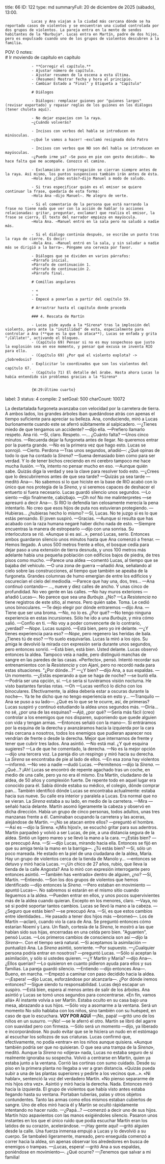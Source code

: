title:          66
ID:             122
type:           md
summaryFull:    20 de diciembre de 2025 (sábado), 13:00.
                
                Lucas y Ana viajan a la ciudad más cercana dónde se ha reportado casos de violentos y se encuentran una ciudad controlada por dos grupos de violentos. La pareja entra en la mente de sendos habitantes de la *Burbuja*. Lucas entra en Martín, padre de dos hijos, pero es expulsado cuando uno de los grupos de violentos descubren a la familia.
POV:            0
notes:          
                # Ir moviendo de capítulo en capítulo
                
                - **Corregir el capítulo.**
                - Ajustar número de capítulo.
                - Ajustar resumen de la escena a esta última.
                - (Resumen) Mostrar fecha y hora al principio.
                - Cambiar Estado a "Final" y Etiqueta a "Capítulo"
                
                # Diálogos
                
                - Diálogos: remplazar guiones por "guiones largos" (revisar exportado) y repasar reglas de los guiones en los diálogos (tener chuleta aquí).
                
                - No dejar espacios con la raya.
                —¿Cuándo volverás?
                
                - Incisos con verbos del habla se introducen en minúsculas.
                —¡Qué le vamos a hacer! —exclamó resignada doña Patro
                
                - Incisos con verbos que NO son del habla se introducen en mayúsculas.
                —¿Puedo irme ya? —Se puso en pie con gesto decidido—. No hace falta que me acompañe. Conozco el camino.
                
                - Exclamación e interrogación se cierran siempre antes de la raya. Así mismo, los puntos suspensivos también irán antes de ésta.
                —Hola Ana ¿Cómo estás?—dijo Manuel a modo de saludo.
                
                - Si tras especificar quién es el emisor se quiere continuar la frase, quedaría de esta forma:
                —Hola Ana —dijo Manuel—. Me alegro de verte.
                
                - Si el comentario de la persona que está narrando la frase no tiene nada que ver con la acción de hablar (o acciones relacionadas: gritar, preguntar, exclamar) que realiza el emisor, la frase se cierra. El texto del narrador empieza en mayúscula.
                —Hola Ana. —Manuel entró en la sala pero no saludó a nadie más.
                
                - Si el diálogo continúa después, se escribe un punto tras la raya de cierre. Es decir:
                —Hola Ana. —Manuel entró en la sala, y sin saludar a nadie más se dirigió a la barra—. Póngame una cerveza por favor.
                
                - Diálogos que se dividen en varios párrafos:
                —Párrafo inicial.
                »Párrafo de continuación 1.
                »Párrafo de continuación 2.
                »Párrafo final.
                
                # Comillas angulares
                
                - «
                - »
                - Empecé a ponerlas a partir del capítulo 59.
                
                # Arrastrar hasta el capítulo donde proceda
                
                ### 4. Rescata de Martín
                
                - Lucas pide ayuda a la *Sirena* tras la implosión del violento, pero ante la "inutilidad" de esta, especialmente para controlar a Ana (**que es la que lo ataca**), Lucas se enfada y grita "¡Cállate!", activando el bloqueo.
                - (Capítulo 69) Pensar si no es muy sospechoso que justo la explosión sea en ese momento, y pensar qué excusa se inventa RIO para ello.
                - (Capítulo 69) ¿Por qué el violento explota? -> ¿Sobredosis?
                - Explicitar lo coordinados que son los violentos del capítulo 67.
                - (Capítulo 71) El detalle del árabe. Hasta ahora Lucas lo había entendido sin problemas gracias a la *Sirena*
                
                
                {W:29:Último cuarto}
                
label:          3
status:         4
compile:        2
setGoal:        500
charCount:      10072


La destartalada furgoneta avanzaba con velocidad por la carretera de tierra. A ambos lados, los grandes árboles iban quedándose atrás con apenas el tiempo suficiente para apreciar su belleza.
Ana, conduciendo, miró a Lucas burlonamente cuando este se aferró súbitamente al salpicadero.
—¿Tienes miedo de que tengamos un accidente? —dijo ella.
—Prefiero llamarlo respeto.
Ana rió.
—Sí, claro. Respeto.
—... ¿Cuánto falta?
—Unos cinco minutos.
—Recuerda dejar la furgoneta antes de llegar. No queremos entrar por la puerta grande.
—No es la primera vez que hago esto.
Lucas se sonrojó.
—Cierto. Perdona —Tras unos segundos, añadió—: ¿Qué opinas de todo lo que ha contado la *Sirena*?
—Suena demasiado bien como para ser verdad. Y lo de tener bichos creciendo en mi cerebro tampoco me hace mucha ilusión.
—Ya, intento no pensar mucho en eso.
—Aunque quién sabe. Quizás diga la verdad y sea la clave para resolver todo esto.
—¿Crees que lo descubriremos antes de que sea tarde?
—Quizás ya sea tarde —meditó Ana—. No sabemos si lo que hiciste en la base de RIO acabó con lo único que nos protegía de la *Sirena*, y si seremos capaces de deshacer el entuerto si fuera necesario.
Lucas guardó silencio unos segundos.
—Lo siento —dijo finalmente, cabizbajo.
—¡Oh no! No me malinterpretes —se apresuró a decir Ana—. Si RIO lo defendía tan celosamente merecía la pena intentarlo. No creo que esos hijos de puta nos estuvieran protegiendo.
—Hubieras... ¿hubieras hecho lo mismo?
—Sí, Lucas. No te juzgo si es lo que estás pensando.
El joven suspiró.
—Gracias.
—Aunque si resulta que has acabado con la raza humana negaré haber dicho nada de esto.
—Siempre encuentras la manera de estropearlo —dijo con una sonrisa.
Su interlocutora se rió.
«Aunque si es así...», pensó Lucas, serio.
Entonces ambos guardaron silencio unos minutos hasta que Ana comenzó a frenar.
—Hemos llegado.
A unos 500  metros frente a ellos, el bosque cedía para dejar paso a una extensión de tierra desnuda, y unos 100 metros más adelante había una pequeña población con edificios bajos de piedra, de tres pisos como mucho.
—Parece una aldea —comentó Lucas, al tiempo que se bajaba del vehículo.
—O una zona de guerra —añadió Ana, señalando al cielo sobre las construcciones, al tiempo que también se apeaba de la furgoneta.
Grandes columnas de humo emergían de entre los edificios y oscurecían el cielo del mediodía.
—Parece que hay una, dos, tres... —Ana continuó contando— ..., nueve y diez calles de ancho. Y unas cinco de profundidad. No veo gente en las calles.
—No hay muros exteriores —añadió Lucas—. No parece que sea una *Burbuja*. ¿No?
—La *Resistencia* no tiene registros de este sitio, al menos. Pero quién sabe. Toma.
Le cedió unos binoculares.
—Te dejo elegir por dónde entraremos —dijo Ana.
—Tiene que ser una broma.
—No, no lo es. ¿Por qué?
—No tengo ninguna experiencia en estas incursiones. Sólo he ido a una *Burbuja*, y mira cómo salió.
—Confío en ti.
—No voy a poder convencerte de lo contrario, ¿verdad?
—*Nope*.
Lucas suspiró.
—Está bien, pero yo iré delante.
—¿Y tienes experiencia para eso?
—*Nope*, pero regenero las heridas de bala. ¿Tienes tú de eso?
—Yo suelo esquivarlas.
Lucas la miró a los ojos. Su amiga le devolvió la mirada con expresión seria durante unos segundos, pero entonces sonrió.
—Está bien, está bien. Usted delante.
Lucas observó entonces la aldea. Tampoco veía a nadie, pero distinguió manchas de sangre en las paredes de las casas.
«Perfecto», pensó.
Intentó recordar sus entrenamientos con la *Resistencia* y con Ajani, pero no recordó nada para estas situaciones.
"¿Por dónde...?"
—¿Y bien? —dijo Ana, a sus espaldas.
—Un momento.
—¿Estás esperando a que se haga de noche? —se burló ella.
—Podría ser una opción, sí.
—Lo sería si tuviéramos visión nocturna. He visto bastantes farolas rotas.
—Oh —Lucas verificó lo dicho con los binoculares. Efectivamente, la aldea debería estar a oscuras durante la noche—. Ya te he dicho que no tengo experiencia en esto y...
—Tranquilo —Ana se puso a su lado—. ¿Qué es lo que se te ocurre, así, de primeras?
Lucas suspiró y continuó estudiando la aldea unos segundos más.
—Diría... no sé, ¿por una de las esquinas?
—*Ajá*, ¿por qué?
—Sería más fácil (creo) controlar a los enemigos que nos disparen, suponiendo que quede alguien con vida y tengan armas. —Entonces señaló con la mano—. Si entráramos por la esquina de la derecha y avanzáramos hacia la izquierda por la cara más cercana a nosotros, todos los enemigos que pudieran aparecer nos vendrían de frente o desde la derecha. Mejor que internarnos de frente y tener que cubrir tres lados.
Ana asintió.
—No está mal. ¿Y qué esquina sugieres?
—La de que he comentado, la derecha.
—No es la mejor opción —dijo una tercera voz.
La pareja dio un respingo y miró hacia su derecha. La *Sirena* se encontraba de pie al lado de ellos.
—En esa zona hay violentos —informó.
—No veo a nadie —dudó Lucas.
—Permítenos —dijo la *Sirena*.
—¿Qué...? ¡Ah!
Lucas se encontró de repente agachado tras un coche, en medio de una calle, pero ya no era él mismo.
Era Martín, ciudadano de la aldea, de 50 años y complexión fuerte. De repente todo en aquel lugar era conocido para él. Sabía dónde estaba su médico, el colegio, dónde comprar pan... También identificó dónde Lucas se encontraba actualmente: estaba hacia sus nueve.
Su calle era interior y paralela a Lucas. Era normal que no se vieran.
La *Sirena* estaba a su lado, en medio de la carretera.
—Mira —señaló hacia delante.
Martín asomó ligeramente la cabeza y observó en dicha dirección.
Había un grupo de cinco personas, todos adultos, unas tres manzanas frente a él. Caminaban ocupando la carretera y las aceras, alejándose de Martín.
—¿No se atacan entre ellos? —preguntó el hombre.
—Así es —dijo la Sirena.
«¡Mis hijos!», se escuchó gritar para sus adentros.
Martín parpadeó y volvió a ser Lucas, de pie, a una distancia segura de la aldea. Sintió un ligero mareo y se llevó la mano a la cara.
—¿Estás bien? —se preocupó Ana.
—Sí —dijo Lucas, mirando hacia ella. Entonces se fijó en que su amiga tenía la mano en la barriga—. ¿Tú estás bien?
—Sí, sólo un poco mareada. He estado en la piel de una ciudadana de la aldea, María. Hay un grupo de violentos cerca de la tienda de Manolo y... —entonces se detuvo y miró hacia Lucas.
—¿Un chico de 27 años, rubio, que lleva la tienda de la calle Angosta?
Ana lo miró con expresión interrogante pero entonces asintió.
—También has «entrado» dentro de alguien, ¿no?
—Sí, Martín.
—Entiendo.
—Son los dos grupos de violentos que hemos identificado —dijo entonces la *Sirena*.
—Pero estaban en movimiento —apuntó Lucas—. No sabremos si estarán en el mismo sitio cuando lleguemos a la aldea.
—Pueden entrar en ellos, y unos pocos supervivientes más de la aldea cuando quieran. Excepto en los menores, claro.
—Vaya, no sé si podré soportar tantos cambios.
Lucas se llevó la mano a la cabeza.
—¿Seguro que estás bien? —se preocupó Ana.
—Sí, es que estos cambios entre identidades... He pasado a tener dos hijos más —bromeó—. Los de Martín —aclaró, cuando vio la cara de Ana.
Se preguntó entonces cómo estarían Noemí y Lara.
Un flash, cortesía de la *Sirena*, le mostró a las que habían sido sus hijas, encerradas en una celda pero bien.
"Aguanten", pensó Lucas.
—Los primeros cambios de consciencia son así —dijo la *Sirena*—. Con el tiempo será natural.
—Si aceptamos la asimilación —puntualizó Ana.
La *Sirena* asintió, sonriente.
—Por supuesto.
—¿Cualquier persona podría entrar en nosotros? —preguntó Lucas.
—Sólo si aceptan la asimilación, y sólo si ustedes quieren.
—¿Y Martín y María? —dijo Ana—. ¿Ellos querían?
—Lo quisieron en cuanto pidieron ayuda para ellos y sus familias.
La pareja guardó silencio.
—Entiendo —dijo entonces Ana—. Bueno, en marcha. —Empezó a caminar con paso decidido hacia la aldea.
—¡Espera! —dijo Lucas, esforzándose por alcanzarla—. ¿Por dónde iremos entonces?
—Sigue siendo tu responsabilidad.
Lucas dejó escapar un suspiro.
—Está bien, espera al menos antes de salir de los árboles.
Ana asintió y Lucas se tomó unos segundos para concentrarse.
«En fin, vamos allá»
Al instante volvía a ser Martín. Estaba oculto en su casa bajo una mesa, abrazando a sus hijos.
—Sólo voy a asomarme a la ventana. Será un momento
No sólo hablaba con los niños, sino también con su huésped, en caso de que lo escuchara.
**VOY POR AQUÍ**
—¡No, papá! —gritó uno de los niños en un susurro.
—¡No! —se le aferró el otro.
Martín se libró del agarre con suavidad pero con firmeza.
—Sólo será un momento —dijo, ya liberado e incorporándose.
No pudo evitar que se le hiciera un nudo en el estómago al escuchar los sollozos de sus criaturas.
Lucas confirmó que, efectivamente, no podía «entrar» en los niños aunque quisiera.
«Aunque también podría ser que no quisieran. O que sea una trampa de la *Sirena*», meditó.
Aunque la *Sirena* no «dijera» nada, Lucas no estaba seguro de si realmente ignoraba su sospecha.
Volvió a centrarse en Martín, quien ya estaba junto a la ventana. Corrió las cortinas con sumo cuidado.
Desde su piso en la primera planta no llegaba a ver a gran distancia.
«Quizás pueda subir a una de las plantas superiores y pedirle a los vecinos que...».
«Ni hablar», sentenció la voz del verdadero Martín.  «No pienso separarme de mis hijos otra vez».
Asintió y miró hacia la derecha. Nada.
Entonces miró hacia la izquierda. El grupo de violentos que había visto antes estaba llegando hasta su ventana. Portaban tuberías, palas y otros objetos contundentes.
Tanto las armas como ellos mismos estaban cubiertos de sangre.
Uno de ellos miró hacia él y Martín se ocultó rápidamente intentando no hacer ruido.
—¿Papá...? —comenzó a decir uno de sus hijos.
Martín hizo aspavientos con las manos exigiéndoles silencio.
Pasaron unos instantes en los que el único ruido que podía escuchar Martín eran los latidos de su corazón, acelerándose.
—¡Hay gente aquí! —gritó alguien desde la calle.
Una fuerza inmensa empujó a Lucas y lo devolvió a su cuerpo. Se tambaleó ligeramente, mareado, pero enseguida comenzó a correr hacia la aldea, sin apenas observar los alrededores en busca de enemigos o trampas.
—¡Lucas, espera! —gritó Ana a sus espaldas, poniéndose en movimiento—. ¿Qué ocurre?
—¡Tenemos que salvar a mi familia!
